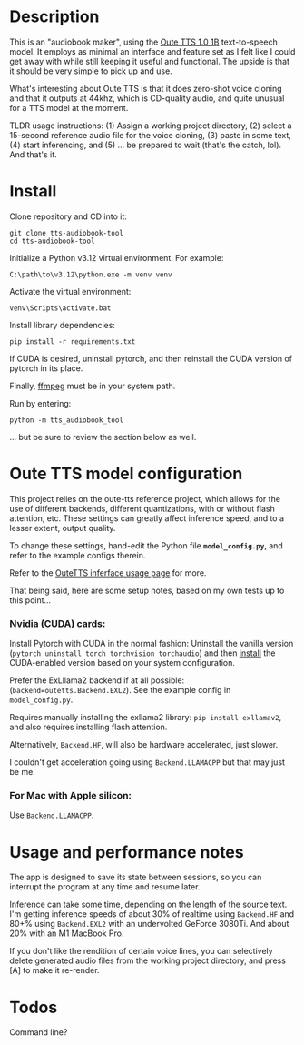 # Description

This is an "audiobook maker", using the [Oute TTS 1.0 1B](https://github.com/edwko/OuteTTS) text-to-speech model. It employs as minimal an interface and feature set as I felt like I could get away with while still keeping it useful and functional. The upside is that it should be very simple to pick up and use.

What's interesting about Oute TTS is that it does zero-shot voice cloning and that it outputs at 44khz, which is CD-quality audio, and quite unusual for a TTS model at the moment.

TLDR usage instructions: (1) Assign a working project directory, (2) select a 15-second reference audio file for the voice cloning, (3) paste in some text, (4) start inferencing, and (5) ... be prepared to wait (that's the catch, lol). And that's it.

# Install

Clone repository and CD into it:

    git clone tts-audiobook-tool
    cd tts-audiobook-tool

Initialize a Python v3.12 virtual environment. For example:

    C:\path\to\v3.12\python.exe -m venv venv

Activate the virtual environment:

    venv\Scripts\activate.bat

Install library dependencies:

    pip install -r requirements.txt

If CUDA is desired, uninstall pytorch, and then reinstall the CUDA version of pytorch in its place.

Finally, [ffmpeg](https://ffmpeg.org/download.html) must be in your system path.

Run by entering:

    python -m tts_audiobook_tool

... but be sure to review the section below as well.

# Oute TTS model configuration

This project relies on the oute-tts reference project, which allows for the use of different backends, different quantizations, with or without flash attention, etc. These settings can greatly affect inference speed, and to a lesser extent, output quality.

To change these settings, hand-edit the Python file **`model_config.py`**, and refer to the  example configs therein.

Refer to the [OuteTTS inferface usage page](https://github.com/edwko/OuteTTS/blob/main/docs/interface_usage.md) for more.

That being said, here are some setup notes, based on my own tests up to this point...

### Nvidia (CUDA) cards:

Install Pytorch with CUDA in the normal fashion: Uninstall the vanilla version (`pytorch uninstall torch torchvision torchaudio`) and then [install](https://pytorch.org/get-started/locally/) the CUDA-enabled version based on your system configuration.

Prefer the ExLllama2 backend if at all possible: (`backend=outetts.Backend.EXL2`). See the example config in `model_config.py`.

Requires manually installing the exllama2 library: `pip install exllamav2`, and also requires installing flash attention.

Alternatively, `Backend.HF`, will also be hardware accelerated, just slower.

I couldn't get acceleration going using `Backend.LLAMACPP` but that may just be me.

### For Mac with Apple silicon:

Use `Backend.LLAMACPP`.

# Usage and performance notes

The app is designed to save its state between sessions, so you can interrupt the program at any time and resume later.

Inference can take some time, depending on the length of the source text. I'm getting inference speeds of about 30% of realtime using `Backend.HF` and 80+% using `Backend.EXL2` with an undervolted GeForce 3080Ti. And about 20% with an M1 MacBook Pro.

If you don't like the rendition of certain voice lines, you can selectively delete generated audio files from the working project directory, and press [A] to make it re-render.

# Todos

Command line?